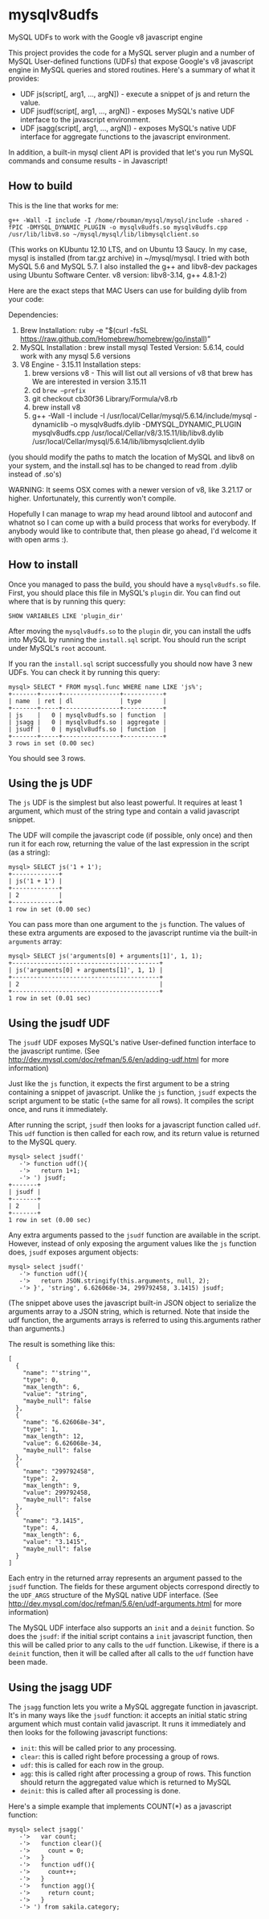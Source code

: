 mysqlv8udfs
===========

MySQL UDFs to work with the Google v8 javascript engine

This project provides the code for a MySQL server plugin and a number of MySQL User-defined functions (UDFs) that expose Google's v8 javascript engine in MySQL queries and stored routines.
Here's a summary of what it provides:
* UDF js(script[, arg1, ..., argN]) - execute a snippet of js and return the value.
* UDF jsudf(script[, arg1, ..., argN]) - exposes MySQL's native UDF interface to the javascript environment.
* UDF jsagg(script[, arg1, ..., argN]) - exposes MySQL's native UDF interface for aggregate functions to the javascript environment. 

In addition, a built-in mysql client API is provided that let's you run MySQL commands and consume results - in Javascript! 

How to build
------------
This is the line that works for me:

    g++ -Wall -I include -I /home/rbouman/mysql/mysql/include -shared -fPIC -DMYSQL_DYNAMIC_PLUGIN -o mysqlv8udfs.so mysqlv8udfs.cpp /usr/lib/libv8.so ~/mysql/mysql/lib/libmysqlclient.so

(This works on KUbuntu 12.10 LTS, and on Ubuntu 13 Saucy. In my case, mysql is installed (from tar.gz archive) in ~/mysql/mysql. I tried with both MySQL 5.6 and MySQL 5.7. I also installed the g++ and libv8-dev packages using Ubuntu Software Center. v8 version: libv8-3.14, g++ 4.8.1-2)

Here are the exact steps that MAC Users can use for building dylib from your code:

Dependencies:
1.  Brew
    Installation: ruby -e "$(curl -fsSL https://raw.github.com/Homebrew/homebrew/go/install)”
2.  MySQL 
    Installation : brew install mysql
    Tested Version:  5.6.14, could work with any mysql 5.6 versions
3.  V8 Engine -  3.15.11
    Installation steps:
    1.  brew versions v8 - This will list out all versions of v8 that brew has
    We are interested in version 3.15.11
    2.  cd `brew —prefix`
    3.  git checkout cb30f36 Library/Formula/v8.rb
    4.  brew install v8
    5.  g++ -Wall -I include -I  /usr/local/Cellar/mysql/5.6.14/include/mysql -dynamiclib -o mysqlv8udfs.dylib -DMYSQL_DYNAMIC_PLUGIN mysqlv8udfs.cpp /usr/local/Cellar/v8/3.15.11/lib/libv8.dylib /usr/local/Cellar/mysql/5.6.14/lib/libmysqlclient.dylib 

(you should modify the paths to match the location of MySQL and libv8 on your system, and the install.sql has to be changed to read from .dylib instead of .so's)

WARNING: It seems OSX comes with a newer version of v8, like 3.21.17 or higher. Unfortunately, this currently won't compile. 

Hopefully I can manage to wrap my head around libtool and autoconf and whatnot so I can come up with a build process that works for everybody. If anybody would like to contribute that, then please go ahead, I'd welcome it with open arms :).

How to install
--------------
Once you managed to pass the build, you should have a `mysqlv8udfs.so` file. First, you should place this file in MySQL's `plugin` dir. You can find out where that is by running this query:

    SHOW VARIABLES LIKE 'plugin_dir'

After moving the `mysqlv8udfs.so` to the `plugin` dir, you can install the udfs into MySQL by running the `install.sql` script. You should run the script under MySQL's `root` account.

If you ran the `install.sql` script successfully you should now have 3 new UDFs. You can check it by running this query:

    mysql> SELECT * FROM mysql.func WHERE name LIKE 'js%';
    +-------+-----+----------------+-----------+
    | name  | ret | dl             | type      |
    +-------+-----+----------------+-----------+
    | js    |   0 | mysqlv8udfs.so | function  |
    | jsagg |   0 | mysqlv8udfs.so | aggregate |
    | jsudf |   0 | mysqlv8udfs.so | function  |
    +-------+-----+----------------+-----------+
    3 rows in set (0.00 sec)

You should see 3 rows.

Using the js UDF
----------------
The `js` UDF is the simplest but also least powerful. It requires at least 1 argument, which must of the string type and contain a valid javascript snippet.

The UDF will compile the javascript code (if possible, only once) and then run it for each row, returning the value of the last expression in the script (as a string):

    mysql> SELECT js('1 + 1');
    +-------------+
    | js('1 + 1') |
    +-------------+
    | 2           |
    +-------------+
    1 row in set (0.00 sec)

You can pass more than one argument to the `js` function. The values of these extra arguments are exposed to the javascript runtime via the built-in `arguments` array:

    mysql> SELECT js('arguments[0] + arguments[1]', 1, 1);
    +-----------------------------------------+
    | js('arguments[0] + arguments[1]', 1, 1) |
    +-----------------------------------------+
    | 2                                       |
    +-----------------------------------------+
    1 row in set (0.01 sec)

Using the jsudf UDF
-------------------
The `jsudf` UDF exposes MySQL's native User-defined function interface to the javascript runtime. (See http://dev.mysql.com/doc/refman/5.6/en/adding-udf.html for more information)

Just like the `js` function, it expects the first argument to be a string containing a snippet of javascript. Unlike the `js` function, `jsudf` expects the script argument to be static (=the same for all rows). It compiles the script once, and runs it immediately.

After running the script, `jsudf` then looks for a javascript function called `udf`. This `udf` function is then called for each row, and its return value is returned to the MySQL query.

    mysql> select jsudf('
       -'> function udf(){
       -'>   return 1+1;
       -'> ') jsudf;
    +-------+
    | jsudf |
    +-------+
    | 2     |
    +-------+
    1 row in set (0.00 sec)

Any extra arguments passed to the `jsudf` function are available in the script. However, instead of only exposing the argument values like the `js` function does, `jsudf` exposes argument objects:

    mysql> select jsudf('
       -'> function udf(){
       -'>   return JSON.stringify(this.arguments, null, 2);
       -'> }', 'string', 6.626068e-34, 299792458, 3.1415) jsudf;

(The snippet above uses the javascript built-in JSON object to serialize the arguments array to a JSON string, which is returned. Note that inside the udf function, the arguments arrays is referred to using this.arguments rather than arguments.)

The result is something like this:

    [
      {
        "name": "'string'",
        "type": 0,
        "max_length": 6,
        "value": "string",
        "maybe_null": false
      },
      {
        "name": "6.626068e-34",
        "type": 1,
        "max_length": 12,
        "value": 6.626068e-34,
        "maybe_null": false
      },
      {
        "name": "299792458",
        "type": 2,
        "max_length": 9,
        "value": 299792458,
        "maybe_null": false
      },
      {
        "name": "3.1415",
        "type": 4,
        "max_length": 6,
        "value": "3.1415",
        "maybe_null": false
      }
    ]

Each entry in the returned array represents an argument passed to the `jsudf` function. The fields for these argument objects correspond directly to the `UDF_ARGS` structure of the MySQL native UDF interface. (See http://dev.mysql.com/doc/refman/5.6/en/udf-arguments.html for more information)

The MySQL UDF interface also supports an `init` and a `deinit` function. So does the `jsudf`: if the initial script contains a `init` javascript function, then this will be called prior to any calls to the `udf` function. Likewise, if there is a `deinit` function, then it will be called after all calls to the `udf` function have been made.

Using the jsagg UDF
-------------------
The `jsagg` function lets you write a MySQL aggregate function in javascript. It's in many ways like the `jsudf` function: it accepts an initial static string argument which must contain valid javascript. It runs it immediately and then looks for the following javascript functions:

* `init`: this will be called prior to any processing.
* `clear`: this is called right before processing a group of rows.
* `udf`: this is called for each row in the group.
* `agg`: this is called right after processing a group of rows. This function should return the aggregated value which is returned to MySQL
* `deinit`: this is called after all processing is done.

Here's a simple example that implements COUNT(*) as a javascript function:

    mysql> select jsagg('
       -'>   var count;
       -'>   function clear(){
       -'>     count = 0;
       -'>   }
       -'>   function udf(){
       -'>     count++;
       -'>   }
       -'>   function agg(){
       -'>     return count;
       -'>   }
       -'> ') from sakila.category;


